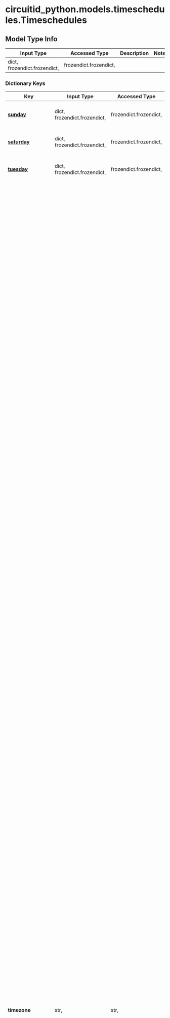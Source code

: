 # circuitid_python.models.timeschedules.Timeschedules

## Model Type Info
Input Type | Accessed Type | Description | Notes
------------ | ------------- | ------------- | -------------
dict, frozendict.frozendict,  | frozendict.frozendict,  |  | 

### Dictionary Keys
Key | Input Type | Accessed Type | Description | Notes
------------ | ------------- | ------------- | ------------- | -------------
**[sunday](#sunday)** | dict, frozendict.frozendict,  | frozendict.frozendict,  |  | if omitted the server will use the default value of {"schedules":[{"start":"12:00 AM","end":"12:00 AM"}]}
**[saturday](#saturday)** | dict, frozendict.frozendict,  | frozendict.frozendict,  |  | if omitted the server will use the default value of {"schedules":[{"start":"12:00 AM","end":"12:00 AM"}]}
**[tuesday](#tuesday)** | dict, frozendict.frozendict,  | frozendict.frozendict,  |  | if omitted the server will use the default value of {"schedules":[{"start":"12:00 AM","end":"12:00 AM"}]}
**timezone** | str,  | str,  |  | must be one of ["Europe/Andorra", "Asia/Dubai", "Asia/Kabul", "Europe/Tirane", "Asia/Yerevan", "Antarctica/Casey", "Antarctica/Davis", "Antarctica/DumontDUrville", "Antarctica/Mawson", "Antarctica/Palmer", "Antarctica/Rothera", "Antarctica/Syowa", "Antarctica/Troll", "Antarctica/Vostok", "America/Argentina/Buenos_Aires", "America/Argentina/Cordoba", "America/Argentina/Salta", "America/Argentina/Jujuy", "America/Argentina/Tucuman", "America/Argentina/Catamarca", "America/Argentina/La_Rioja", "America/Argentina/San_Juan", "America/Argentina/Mendoza", "America/Argentina/San_Luis", "America/Argentina/Rio_Gallegos", "America/Argentina/Ushuaia", "Pacific/Pago_Pago", "Europe/Vienna", "Australia/Lord_Howe", "Antarctica/Macquarie", "Australia/Hobart", "Australia/Currie", "Australia/Melbourne", "Australia/Sydney", "Australia/Broken_Hill", "Australia/Brisbane", "Australia/Lindeman", "Australia/Adelaide", "Australia/Darwin", "Australia/Perth", "Australia/Eucla", "Asia/Baku", "America/Barbados", "Asia/Dhaka", "Europe/Brussels", "Europe/Sofia", "Atlantic/Bermuda", "Asia/Brunei", "America/La_Paz", "America/Noronha", "America/Belem", "America/Fortaleza", "America/Recife", "America/Araguaina", "America/Maceio", "America/Bahia", "America/Sao_Paulo", "America/Campo_Grande", "America/Cuiaba", "America/Santarem", "America/Porto_Velho", "America/Boa_Vista", "America/Manaus", "America/Eirunepe", "America/Rio_Branco", "America/Nassau", "Asia/Thimphu", "Europe/Minsk", "America/Belize", "America/St_Johns", "America/Halifax", "America/Glace_Bay", "America/Moncton", "America/Goose_Bay", "America/Blanc-Sablon", "America/Toronto", "America/Nipigon", "America/Thunder_Bay", "America/Iqaluit", "America/Pangnirtung", "America/Atikokan", "America/Winnipeg", "America/Rainy_River", "America/Resolute", "America/Rankin_Inlet", "America/Regina", "America/Swift_Current", "America/Edmonton", "America/Cambridge_Bay", "America/Yellowknife", "America/Inuvik", "America/Creston", "America/Dawson_Creek", "America/Fort_Nelson", "America/Vancouver", "America/Whitehorse", "America/Dawson", "Indian/Cocos", "Europe/Zurich", "Africa/Abidjan", "Pacific/Rarotonga", "America/Santiago", "America/Punta_Arenas", "Pacific/Easter", "Asia/Shanghai", "Asia/Urumqi", "America/Bogota", "America/Costa_Rica", "America/Havana", "Atlantic/Cape_Verde", "America/Curacao", "Indian/Christmas", "Asia/Nicosia", "Asia/Famagusta", "Europe/Prague", "Europe/Berlin", "Europe/Copenhagen", "America/Santo_Domingo", "Africa/Algiers", "America/Guayaquil", "Pacific/Galapagos", "Europe/Tallinn", "Africa/Cairo", "Africa/El_Aaiun", "Europe/Madrid", "Africa/Ceuta", "Atlantic/Canary", "Europe/Helsinki", "Pacific/Fiji", "Atlantic/Stanley", "Pacific/Chuuk", "Pacific/Pohnpei", "Pacific/Kosrae", "Atlantic/Faroe", "Europe/Paris", "Europe/London", "Asia/Tbilisi", "America/Cayenne", "Africa/Accra", "Europe/Gibraltar", "America/Godthab", "America/Danmarkshavn", "America/Scoresbysund", "America/Thule", "Europe/Athens", "Atlantic/South_Georgia", "America/Guatemala", "Pacific/Guam", "Africa/Bissau", "America/Guyana", "Asia/Hong_Kong", "America/Tegucigalpa", "America/Port-au-Prince", "Europe/Budapest", "Asia/Jakarta", "Asia/Pontianak", "Asia/Makassar", "Asia/Jayapura", "Europe/Dublin", "Asia/Jerusalem", "Asia/Kolkata", "Indian/Chagos", "Asia/Baghdad", "Asia/Tehran", "Atlantic/Reykjavik", "Europe/Rome", "America/Jamaica", "Asia/Amman", "Asia/Tokyo", "Africa/Nairobi", "Asia/Bishkek", "Pacific/Tarawa", "Pacific/Enderbury", "Pacific/Kiritimati", "Asia/Pyongyang", "Asia/Seoul", "Asia/Almaty", "Asia/Qyzylorda", "Asia/Qostanay", "Asia/Aqtobe", "Asia/Aqtau", "Asia/Atyrau", "Asia/Oral", "Asia/Beirut", "Asia/Colombo", "Africa/Monrovia", "Europe/Vilnius", "Europe/Luxembourg", "Europe/Riga", "Africa/Tripoli", "Africa/Casablanca", "Europe/Monaco", "Europe/Chisinau", "Pacific/Majuro", "Pacific/Kwajalein", "Asia/Yangon", "Asia/Ulaanbaatar", "Asia/Hovd", "Asia/Choibalsan", "Asia/Macau", "America/Martinique", "Europe/Malta", "Indian/Mauritius", "Indian/Maldives", "America/Mexico_City", "America/Cancun", "America/Merida", "America/Monterrey", "America/Matamoros", "America/Mazatlan", "America/Chihuahua", "America/Ojinaga", "America/Hermosillo", "America/Tijuana", "America/Bahia_Banderas", "Asia/Kuala_Lumpur", "Asia/Kuching", "Africa/Maputo", "Africa/Windhoek", "Pacific/Noumea", "Pacific/Norfolk", "Africa/Lagos", "America/Managua", "Europe/Amsterdam", "Europe/Oslo", "Asia/Kathmandu", "Pacific/Nauru", "Pacific/Niue", "Pacific/Auckland", "Pacific/Chatham", "America/Panama", "America/Lima", "Pacific/Tahiti", "Pacific/Marquesas", "Pacific/Gambier", "Pacific/Port_Moresby", "Pacific/Bougainville", "Asia/Manila", "Asia/Karachi", "Europe/Warsaw", "America/Miquelon", "Pacific/Pitcairn", "America/Puerto_Rico", "Asia/Gaza", "Asia/Hebron", "Europe/Lisbon", "Atlantic/Madeira", "Atlantic/Azores", "Pacific/Palau", "America/Asuncion", "Asia/Qatar", "Indian/Reunion", "Europe/Bucharest", "Europe/Belgrade", "Europe/Kaliningrad", "Europe/Moscow", "Europe/Simferopol", "Europe/Kirov", "Europe/Astrakhan", "Europe/Volgograd", "Europe/Saratov", "Europe/Ulyanovsk", "Europe/Samara", "Asia/Yekaterinburg", "Asia/Omsk", "Asia/Novosibirsk", "Asia/Barnaul", "Asia/Tomsk", "Asia/Novokuznetsk", "Asia/Krasnoyarsk", "Asia/Irkutsk", "Asia/Chita", "Asia/Yakutsk", "Asia/Khandyga", "Asia/Vladivostok", "Asia/Ust-Nera", "Asia/Magadan", "Asia/Sakhalin", "Asia/Srednekolymsk", "Asia/Kamchatka", "Asia/Anadyr", "Asia/Riyadh", "Pacific/Guadalcanal", "Indian/Mahe", "Africa/Khartoum", "Europe/Stockholm", "Asia/Singapore", "America/Paramaribo", "Africa/Juba", "Africa/Sao_Tome", "America/El_Salvador", "Asia/Damascus", "America/Grand_Turk", "Africa/Ndjamena", "Indian/Kerguelen", "Asia/Bangkok", "Asia/Dushanbe", "Pacific/Fakaofo", "Asia/Dili", "Asia/Ashgabat", "Africa/Tunis", "Pacific/Tongatapu", "Europe/Istanbul", "America/Port_of_Spain", "Pacific/Funafuti", "Asia/Taipei", "Europe/Kiev", "Europe/Uzhgorod", "Europe/Zaporozhye", "Pacific/Wake", "America/New_York", "America/Detroit", "America/Kentucky/Louisville", "America/Kentucky/Monticello", "America/Indiana/Indianapolis", "America/Indiana/Vincennes", "America/Indiana/Winamac", "America/Indiana/Marengo", "America/Indiana/Petersburg", "America/Indiana/Vevay", "America/Chicago", "America/Indiana/Tell_City", "America/Indiana/Knox", "America/Menominee", "America/North_Dakota/Center", "America/North_Dakota/New_Salem", "America/North_Dakota/Beulah", "America/Denver", "America/Boise", "America/Phoenix", "America/Los_Angeles", "America/Anchorage", "America/Juneau", "America/Sitka", "America/Metlakatla", "America/Yakutat", "America/Nome", "America/Adak", "Pacific/Honolulu", "America/Montevideo", "Asia/Samarkand", "Asia/Tashkent", "America/Caracas", "Asia/Ho_Chi_Minh", "Pacific/Efate", "Pacific/Wallis", "Pacific/Apia", "Africa/Johannesburg", ] if omitted the server will use the default value of "America/New_York"
**name** | str,  | str,  |  | 
**[friday](#friday)** | dict, frozendict.frozendict,  | frozendict.frozendict,  |  | if omitted the server will use the default value of {"schedules":[{"start":"12:00 AM","end":"12:00 AM"}]}
**[thursday](#thursday)** | dict, frozendict.frozendict,  | frozendict.frozendict,  |  | if omitted the server will use the default value of {"schedules":[{"start":"12:00 AM","end":"12:00 AM"}]}
**[wednesday](#wednesday)** | dict, frozendict.frozendict,  | frozendict.frozendict,  |  | if omitted the server will use the default value of {"schedules":[{"start":"12:00 AM","end":"12:00 AM"}]}
**[monday](#monday)** | dict, frozendict.frozendict,  | frozendict.frozendict,  |  | if omitted the server will use the default value of {"schedules":[{"start":"12:00 AM","end":"12:00 AM"}]}
**any_string_name** | dict, frozendict.frozendict, str, date, datetime, int, float, bool, decimal.Decimal, None, list, tuple, bytes, io.FileIO, io.BufferedReader | frozendict.frozendict, str, BoolClass, decimal.Decimal, NoneClass, tuple, bytes, FileIO | any string name can be used but the value must be the correct type | [optional]

# sunday

## Model Type Info
Input Type | Accessed Type | Description | Notes
------------ | ------------- | ------------- | -------------
dict, frozendict.frozendict,  | frozendict.frozendict,  |  | if omitted the server will use the default value of {"schedules":[{"start":"12:00 AM","end":"12:00 AM"}]}

### Dictionary Keys
Key | Input Type | Accessed Type | Description | Notes
------------ | ------------- | ------------- | ------------- | -------------
**[any_string_name](#any_string_name)** | list, tuple,  | tuple,  | any string name can be used but the value must be the correct type | [optional] 

# any_string_name

## Model Type Info
Input Type | Accessed Type | Description | Notes
------------ | ------------- | ------------- | -------------
list, tuple,  | tuple,  |  | 

### Tuple Items
Class Name | Input Type | Accessed Type | Description | Notes
------------- | ------------- | ------------- | ------------- | -------------
[items](#items) | dict, frozendict.frozendict,  | frozendict.frozendict,  |  | 

# items

## Model Type Info
Input Type | Accessed Type | Description | Notes
------------ | ------------- | ------------- | -------------
dict, frozendict.frozendict,  | frozendict.frozendict,  |  | 

# monday

## Model Type Info
Input Type | Accessed Type | Description | Notes
------------ | ------------- | ------------- | -------------
dict, frozendict.frozendict,  | frozendict.frozendict,  |  | if omitted the server will use the default value of {"schedules":[{"start":"12:00 AM","end":"12:00 AM"}]}

### Dictionary Keys
Key | Input Type | Accessed Type | Description | Notes
------------ | ------------- | ------------- | ------------- | -------------
**[any_string_name](#any_string_name)** | list, tuple,  | tuple,  | any string name can be used but the value must be the correct type | [optional] 

# any_string_name

## Model Type Info
Input Type | Accessed Type | Description | Notes
------------ | ------------- | ------------- | -------------
list, tuple,  | tuple,  |  | 

### Tuple Items
Class Name | Input Type | Accessed Type | Description | Notes
------------- | ------------- | ------------- | ------------- | -------------
[items](#items) | dict, frozendict.frozendict,  | frozendict.frozendict,  |  | 

# items

## Model Type Info
Input Type | Accessed Type | Description | Notes
------------ | ------------- | ------------- | -------------
dict, frozendict.frozendict,  | frozendict.frozendict,  |  | 

# tuesday

## Model Type Info
Input Type | Accessed Type | Description | Notes
------------ | ------------- | ------------- | -------------
dict, frozendict.frozendict,  | frozendict.frozendict,  |  | if omitted the server will use the default value of {"schedules":[{"start":"12:00 AM","end":"12:00 AM"}]}

### Dictionary Keys
Key | Input Type | Accessed Type | Description | Notes
------------ | ------------- | ------------- | ------------- | -------------
**[any_string_name](#any_string_name)** | list, tuple,  | tuple,  | any string name can be used but the value must be the correct type | [optional] 

# any_string_name

## Model Type Info
Input Type | Accessed Type | Description | Notes
------------ | ------------- | ------------- | -------------
list, tuple,  | tuple,  |  | 

### Tuple Items
Class Name | Input Type | Accessed Type | Description | Notes
------------- | ------------- | ------------- | ------------- | -------------
[items](#items) | dict, frozendict.frozendict,  | frozendict.frozendict,  |  | 

# items

## Model Type Info
Input Type | Accessed Type | Description | Notes
------------ | ------------- | ------------- | -------------
dict, frozendict.frozendict,  | frozendict.frozendict,  |  | 

# wednesday

## Model Type Info
Input Type | Accessed Type | Description | Notes
------------ | ------------- | ------------- | -------------
dict, frozendict.frozendict,  | frozendict.frozendict,  |  | if omitted the server will use the default value of {"schedules":[{"start":"12:00 AM","end":"12:00 AM"}]}

### Dictionary Keys
Key | Input Type | Accessed Type | Description | Notes
------------ | ------------- | ------------- | ------------- | -------------
**[any_string_name](#any_string_name)** | list, tuple,  | tuple,  | any string name can be used but the value must be the correct type | [optional] 

# any_string_name

## Model Type Info
Input Type | Accessed Type | Description | Notes
------------ | ------------- | ------------- | -------------
list, tuple,  | tuple,  |  | 

### Tuple Items
Class Name | Input Type | Accessed Type | Description | Notes
------------- | ------------- | ------------- | ------------- | -------------
[items](#items) | dict, frozendict.frozendict,  | frozendict.frozendict,  |  | 

# items

## Model Type Info
Input Type | Accessed Type | Description | Notes
------------ | ------------- | ------------- | -------------
dict, frozendict.frozendict,  | frozendict.frozendict,  |  | 

# thursday

## Model Type Info
Input Type | Accessed Type | Description | Notes
------------ | ------------- | ------------- | -------------
dict, frozendict.frozendict,  | frozendict.frozendict,  |  | if omitted the server will use the default value of {"schedules":[{"start":"12:00 AM","end":"12:00 AM"}]}

### Dictionary Keys
Key | Input Type | Accessed Type | Description | Notes
------------ | ------------- | ------------- | ------------- | -------------
**[any_string_name](#any_string_name)** | list, tuple,  | tuple,  | any string name can be used but the value must be the correct type | [optional] 

# any_string_name

## Model Type Info
Input Type | Accessed Type | Description | Notes
------------ | ------------- | ------------- | -------------
list, tuple,  | tuple,  |  | 

### Tuple Items
Class Name | Input Type | Accessed Type | Description | Notes
------------- | ------------- | ------------- | ------------- | -------------
[items](#items) | dict, frozendict.frozendict,  | frozendict.frozendict,  |  | 

# items

## Model Type Info
Input Type | Accessed Type | Description | Notes
------------ | ------------- | ------------- | -------------
dict, frozendict.frozendict,  | frozendict.frozendict,  |  | 

# friday

## Model Type Info
Input Type | Accessed Type | Description | Notes
------------ | ------------- | ------------- | -------------
dict, frozendict.frozendict,  | frozendict.frozendict,  |  | if omitted the server will use the default value of {"schedules":[{"start":"12:00 AM","end":"12:00 AM"}]}

### Dictionary Keys
Key | Input Type | Accessed Type | Description | Notes
------------ | ------------- | ------------- | ------------- | -------------
**[any_string_name](#any_string_name)** | list, tuple,  | tuple,  | any string name can be used but the value must be the correct type | [optional] 

# any_string_name

## Model Type Info
Input Type | Accessed Type | Description | Notes
------------ | ------------- | ------------- | -------------
list, tuple,  | tuple,  |  | 

### Tuple Items
Class Name | Input Type | Accessed Type | Description | Notes
------------- | ------------- | ------------- | ------------- | -------------
[items](#items) | dict, frozendict.frozendict,  | frozendict.frozendict,  |  | 

# items

## Model Type Info
Input Type | Accessed Type | Description | Notes
------------ | ------------- | ------------- | -------------
dict, frozendict.frozendict,  | frozendict.frozendict,  |  | 

# saturday

## Model Type Info
Input Type | Accessed Type | Description | Notes
------------ | ------------- | ------------- | -------------
dict, frozendict.frozendict,  | frozendict.frozendict,  |  | if omitted the server will use the default value of {"schedules":[{"start":"12:00 AM","end":"12:00 AM"}]}

### Dictionary Keys
Key | Input Type | Accessed Type | Description | Notes
------------ | ------------- | ------------- | ------------- | -------------
**[any_string_name](#any_string_name)** | list, tuple,  | tuple,  | any string name can be used but the value must be the correct type | [optional] 

# any_string_name

## Model Type Info
Input Type | Accessed Type | Description | Notes
------------ | ------------- | ------------- | -------------
list, tuple,  | tuple,  |  | 

### Tuple Items
Class Name | Input Type | Accessed Type | Description | Notes
------------- | ------------- | ------------- | ------------- | -------------
[items](#items) | dict, frozendict.frozendict,  | frozendict.frozendict,  |  | 

# items

## Model Type Info
Input Type | Accessed Type | Description | Notes
------------ | ------------- | ------------- | -------------
dict, frozendict.frozendict,  | frozendict.frozendict,  |  | 

[[Back to Model list]](../../README.md#documentation-for-models) [[Back to API list]](../../README.md#documentation-for-api-endpoints) [[Back to README]](../../README.md)


